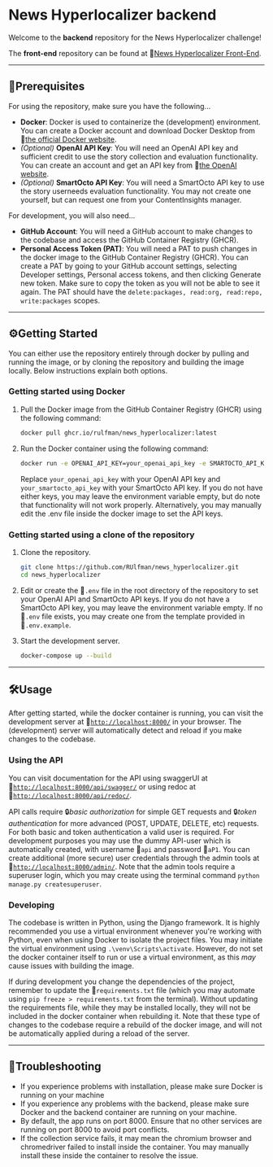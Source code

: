 # News Hyperlocalizer backend

Welcome to the **backend** repository for the News Hyperlocalizer challenge!

The **front-end** repository can be found at :link:[News Hyperlocalizer Front-End](https://github.com/roydebiejs/news-hyperlocalizer).

---
## :pushpin:Prerequisites

For using the repository, make sure you have the following...

- **Docker**: Docker is used to containerize the (development) environment. You can create a Docker account and download Docker Desktop from :link:[the official Docker website](https://www.docker.com/products/docker-desktop).
- *(Optional)* **OpenAI API Key**: You will need an OpenAI API key and sufficient credit to use the story collection and evaluation functionality. You can create an account and get an API key from :link:[the OpenAI website](https://platform.openai.com/).
- *(Optional)* **SmartOcto API Key**: You will need a SmartOcto API key to use the story userneeds evaluation functionality. You may not create one yourself, but can request one from your ContentInsights manager.

For development, you will also need...

- **GitHub Account**: You will need a GitHub account to make changes to the codebase and access the GitHub Container Registry (GHCR). 
- **Personal Access Token (PAT)**: You will need a PAT to push changes in the docker image to the GitHub Container Registry (GHCR). You can create a PAT by going to your GitHub account settings, selecting Developer settings, Personal access tokens, and then clicking Generate new token. Make sure to copy the token as you will not be able to see it again. The PAT should have the `delete:packages, read:org, read:repo, write:packages` scopes.

---
## :gear:Getting Started
You can either use the repository entirely through docker by pulling and running the image, or by cloning the repository and building the image locally. Below instructions explain both options.

### Getting started using Docker
 
1. Pull the Docker image from the GitHub Container Registry (GHCR) using the following command:

    ```bash
    docker pull ghcr.io/rulfman/news_hyperlocalizer:latest    
    ```
   
2. Run the Docker container using the following command:

    ```bash
   docker run -e OPENAI_API_KEY=your_openai_api_key -e SMARTOCTO_API_KEY=your_smartocto_api_key --name news_hyperlocalizer_backend -d -p 8000:8000 ghcr.io/rulfman/news_hyperlocalizer:latest
    ```
    Replace `your_openai_api_key` with your OpenAI API key and `your_smartocto_api_key` with your SmartOcto API key. If you do not have either keys, you may leave the environment variable empty, but do note that functionality will not work properly.
    Alternatively, you may manually edit the .env file inside the docker image to set the API keys.

### Getting started using a clone of the repository

1. Clone the repository.
   ```bash
   git clone https://github.com/RUlfman/news_hyperlocalizer.git
   cd news_hyperlocalizer
   ```

2. Edit or create the :file_folder:`.env` file in the root directory of the repository to set your OpenAI API and SmartOcto API keys. If you do not have a SmartOcto API key, you may leave the environment variable empty. If no :file_folder:`.env` file exists, you may create one from the template provided in :file_folder:`.env.example`.

3. Start the development server.
   ```bash
   docker-compose up --build
   ```

---
## :hammer_and_wrench:Usage
After getting started, while the docker container is running, you can visit the development server at :link:[``http://localhost:8000/``](http://localhost:8000/) in your browser. The (development) server will automatically detect and reload if you make changes to the codebase. 

### Using the API

You can visit documentation for the API using swaggerUI at :link:[``http://localhost:8000/api/swagger/``](http://localhost:8000/api/swagger/) or using redoc at :link:[``http://localhost:8000/api/redoc/``](http://localhost:8000/api/redoc/).

API calls require :lock:_basic authorization_ for simple GET requests and :lock:_token authentication_ for more advanced (POST, UPDATE, DELETE, etc) requests. For both basic and token authentication a valid user is required. For development purposes you may use the dummy API-user which is automatically created, with username :key:`api` and password :key:`aP1`. You can create additional (more secure) user credentials through the admin tools at :link:[``http://localhost:8000/admin/``](http://localhost:8000/admin/). Note that the admin tools require a superuser login, which you may create using the terminal command ``python manage.py createsuperuser``.

### Developing

The codebase is written in Python, using the Django framework. It is highly recommended you use a virtual environment whenever you're working with Python, even when using Docker to isolate the project files. You may initiate the virtual environment using ``.\venv\Scripts\activate``. However, do not set the docker container itself to run or use a virtual environment, as this _may_ cause issues with building the image.

If during development you change the dependencies of the project, remember to update the :file_folder:`requirements.txt` file (which you may automate using ``pip freeze > requirements.txt`` from the terminal). Without updating the requirements file, while they may be installed locally, they will not be included in the docker container when rebuilding it. Note that these type of changes to the codebase require a rebuild of the docker image, and will not be automatically applied during a reload of the server.

---
## :construction:Troubleshooting
- If you experience problems with installation, please make sure Docker is running on your machine
- If you experience any problems with the backend, please make sure Docker and the backend container are running on your machine.
- By default, the app runs on port 8000. Ensure that no other services are running on port 8000 to avoid port conflicts.
- If the collection service fails, it may mean the chromium browser and chromedriver failed to install inside the container. You may manually install these inside the container to resolve the issue.

